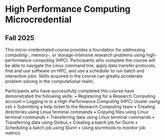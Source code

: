# High Performance Computing Microcredential
## Fall 2025 
This micro-credentialed course provides a foundation for addressing computing-, memory-, or storage-intensive research problems using high-performance computing (HPC). Participants who complete the course will be able to navigate the Linux command line, apply data transfer protocols, find and use software on HPC, and use a scheduler to run batch and interactive jobs. Skills acquired in the course can greatly accelerate problem solving in the computational realm.

Participants who have successfully completed this course have demonstrated the following skills:
•	Registering for a Research Computing account
•	Logging in to a High-Performance Computing (HPC) cluster using ssh
•	Submitting a help ticket to the Research Computing team
•	Creating directories using Linux terminal commands
•	Copying files using Linux terminal commands
•	Transferring data using Linux terminal commands
•	Transferring data using Globus
•	Creating a batch job for Slurm
•	Scheduling a batch job using Slurm
•	Using slurmtools to monitor job metrics
